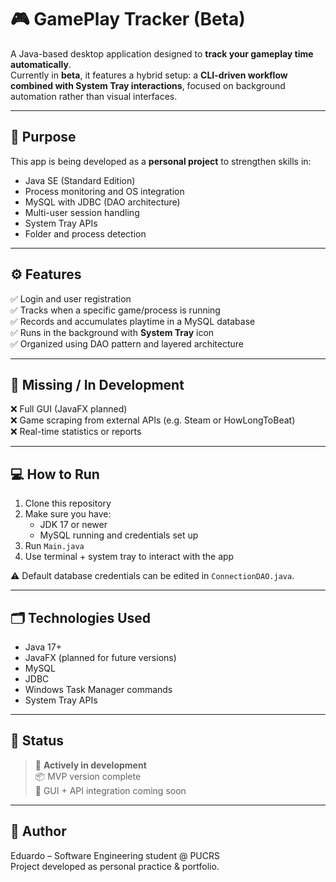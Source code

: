 # 🎮 GamePlay Tracker (Beta)

A Java-based desktop application designed to **track your gameplay time automatically**.  
Currently in **beta**, it features a hybrid setup: a **CLI-driven workflow combined with System Tray interactions**, focused on background automation rather than visual interfaces.

---

## 🧠 Purpose

This app is being developed as a **personal project** to strengthen skills in:
- Java SE (Standard Edition)
- Process monitoring and OS integration
- MySQL with JDBC (DAO architecture)
- Multi-user session handling
- System Tray APIs
- Folder and process detection

---

## ⚙️ Features

✅ Login and user registration  
✅ Tracks when a specific game/process is running  
✅ Records and accumulates playtime in a MySQL database  
✅ Runs in the background with **System Tray** icon  
✅ Organized using DAO pattern and layered architecture

---

## 🚧 Missing / In Development

❌ Full GUI (JavaFX planned)  
❌ Game scraping from external APIs (e.g. Steam or HowLongToBeat)  
❌ Real-time statistics or reports  

---

## 💻 How to Run

1. Clone this repository  
2. Make sure you have:
   - JDK 17 or newer
   - MySQL running and credentials set up
3. Run `Main.java`
4. Use terminal + system tray to interact with the app

⚠️ Default database credentials can be edited in `ConnectionDAO.java`.

---

## 🗂️ Technologies Used

- Java 17+
- JavaFX (planned for future versions)
- MySQL
- JDBC
- Windows Task Manager commands
- System Tray APIs

---

## 🧩 Status

> 🚀 **Actively in development**  
> 📦 MVP version complete  
> 🎯 GUI + API integration coming soon

---

## 👤 Author

Eduardo – Software Engineering student @ PUCRS  
Project developed as personal practice & portfolio.

